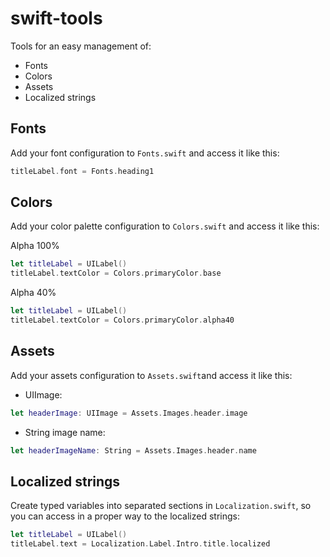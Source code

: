 # swift-tools

Tools for an easy management of:
- Fonts
- Colors
- Assets
- Localized strings


## Fonts

Add your font configuration to ```Fonts.swift``` and access it like this:

```swift
titleLabel.font = Fonts.heading1
```


## Colors

Add your color palette configuration to ```Colors.swift``` and access it like this:

Alpha 100%
```swift
let titleLabel = UILabel()
titleLabel.textColor = Colors.primaryColor.base
```

Alpha 40%
```swift
let titleLabel = UILabel()
titleLabel.textColor = Colors.primaryColor.alpha40
```

## Assets

Add your assets configuration to ```Assets.swift```and access it like this:

- UIImage:
```swift
let headerImage: UIImage = Assets.Images.header.image
```

- String image name:
```swift
let headerImageName: String = Assets.Images.header.name
```


## Localized strings

Create typed variables into separated sections in ```Localization.swift```, so you can access in a proper way to the localized strings:

```swift
let titleLabel = UILabel()
titleLabel.text = Localization.Label.Intro.title.localized
```
